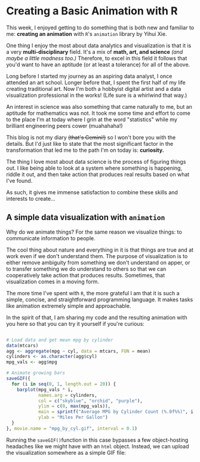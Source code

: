 # Creating a Basic Animation with R

This week, I enjoyed getting to do something that is both new and familiar to me: **creating an animation** with `R`'s `animation` library by Yihui Xie.

One thing I enjoy the most about data analytics and visualization is that it is a very **multi-disciplinary** field. It's a mix of **math, art, and science** *(and maybe a little madness too.)* Therefore, to excel in this field it follows that you'd want to have an aptitude (or at least a tolerance) for all of the above.

Long before I started my journey as an aspiring data analyst, I once attended an art school. Longer before that, I spent the first half of my life creating traditional art. Now I'm both a hobbyist digital artist and a data visualization professional in the works! (Life sure is a whirlwind that way.)

An interest in science was also something that came naturally to me, but an aptitude for mathematics was not. It took me some time and effort to come to the place I'm at today where I grin at the word "statistics" while my brilliant engineering peers cower (muahahaha!)

This blog is not my diary ~~(that's Gemini!)~~ so I won't bore you with the details. But I'd just like to state that the most significant factor in the transformation that led me to the path I'm on today is: **curiosity.**

The thing I love most about data science is the process of figuring things out. I like being able to look at a system where something is happening, riddle it out, and then take action that produces real results based on what I've found.

As such, it gives me immense satisfaction to combine these skills and interests to create...

## A simple data visualization with `animation`

Why do we animate things? For the same reason we visualize things: to communicate information to people.

The cool thing about nature and everything in it is that things are true and at work even if we don't understand them. The purpose of visualization is to either remove ambiguity from something we don't understand on apper, or to transfer something we do understand to others so that we can cooperatively take action that produces results. Sometimes, that visualization comes in a moving form.

The more time I've spent with `R`, the more grateful I am that it is such a simple, concise, and straightforward programming language. It makes tasks like animation extremely simple and approachable.

In the spirit of that, I am sharing my code and the resulting animation with you here so that you can try it yourself if you're curious:

```R

# Load data and get mean mpg by cylinder
data(mtcars)
agg <- aggregate(mpg ~ cyl, data = mtcars, FUN = mean)
cylinders <- as.character(agg$cyl)
mpg_vals <- agg$mpg

# Animate growing bars
saveGIF({
  for (i in seq(0, 1, length.out = 20)) {
    barplot(mpg_vals * i,
            names.arg = cylinders,
            col = c("skyblue", "orchid", "purple"),
            ylim = c(0, max(mpg_vals)),
            main = sprintf("Average MPG by Cylinder Count (%.0f%%)", i * 100),
            ylab = "Miles Per Gallon")
  }
}, movie.name = "mpg_by_cyl.gif", interval = 0.1)
```

Running the `saveGIF()`function in this case bypasses a few object-hosting headaches like we might have with an `html` object. Instead, we can upload the visualization somewhere as a simple GIF file:

